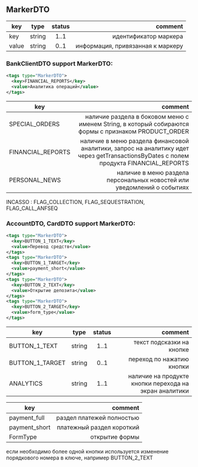 ## MarkerDTO

key | type | status | comment
--- | ---- | :----: | ---:
key | string | 1..1 | идентификатор маркера
value | string | 0..1 | информация, привязанная к маркеру

### BankClientDTO support MarkerDTO:

```xml
<tags type="MarkerDTO">
  <key>FINANCIAL_REPORTS</key>
  <value>Аналитика операций</value>
</tags>
```

key | comment
--- | ---:
SPECIAL_ORDERS | наличие раздела в боковом меню с именем String, в который собираются формы с признаком PRODUCT_ORDER
FINANCIAL_REPORTS | наличие в меню раздела финансовой аналитики, запрос на аналитику идет через getTransactionsByDates с полем продукта FINANCIAL_REPORTS
PERSONAL_NEWS | наличие в меню раздела персональных новостей или уведомлений о событиях

<aside class="notice">INCASSO : FLAG_COLLECTION, FLAG_SEQUESTRATION, FLAG_CALL_ANFSEQ</aside>

### AccountDTO, CardDTO support MarkerDTO:

```xml
<tags type="MarkerDTO">
  <key>BUTTON_1_TEXT</key>
  <value>Перевод средств</value>
</tags>
<tags type="MarkerDTO">
  <key>BUTTON_1_TARGET</key>
  <value>payment_short</value>
</tags>
<tags type="MarkerDTO">
  <key>BUTTON_2_TEXT</key>
  <value>Открытие депозита</value>
</tags>
<tags type="MarkerDTO">
  <key>BUTTON_2_TARGET</key>
  <value>form_type</value>
</tags>
```

key | type | status | comment
--- | ---- | :----: | ---:
BUTTON_1_TEXT | string | 1..1 | текст подсказки на кнопке
BUTTON_1_TARGET | string | 0..1 | переход по нажатию кнопки
ANALYTICS | string | 1..1 | наличие на продукте кнопки перехода на экран аналитики

key | comment
--- | ---:
payment_full | раздел платежей полностью
payment_short | платежный раздел короткий
FormType | открытие формы

<aside class="notice">если необходимо более одной кнопки используется изменение порядкового номера в ключе, например BUTTON_2_TEXT</aside>